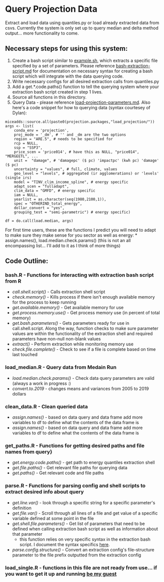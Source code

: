 # Query Projection Data 
Extract and load data using quantiles.py or load already extracted data from csvs. Currently the system is only set up to query median and delta method output... more functionality to come. 

## Necessary steps for using this system: 
1. Create a bash script similar to [example.sh](https://gitlab.com/ClimateImpactLab/Impacts/gcp-energy/blob/simp_load_projection/rationalized/2_projection/2_processing/packages/load_projection/example.sh), which extracts a specific file specified by a set of parameters. Please reference [bash-extraction-script.md](https://gitlab.com/ClimateImpactLab/Impacts/gcp-energy/blob/simp_load_projection/rationalized/2_projection/2_processing/packages/load_projection/bash-extraction-script.md) for documentation on necessary syntax for creating a bash script which will integrate with the data querying code. 
2. Write necessary configs for all desired extraction calls from quantiles.py
3. Add a get.*.code.paths() function to tell the querying system where your extraction bash script created in step 1 lives.
4. Source all functions in this directory.
5. Query Data - please reference [load-projection-parameters.md](https://gitlab.com/ClimateImpactLab/Impacts/gcp-energy/blob/simp_load_projection/rationalized/2_projection/2_processing/packages/load_projection/load-projection-parameters.md). Also here's a code snippet for how to querying data  (syntax courtesey of Dylan):
```
miceadds::source.all(paste0(projection.packages,"load_projection/"))
args <- list(
    conda_env = 'projection',
    proj_mode = '_dm', # '' and _dm are the two options
    region = "ARE.5", # needs to be specified for 
    rcp = NULL, 
    ssp = "SSP3", 
    price_scen = 'price014', # have this as NULL, "price014", "MERGEETL", ...
    unit =  "damage", # 'damagepc' ($ pc) 'impactpc' (kwh pc) 'damage' ($ pc)
    uncertainty = "values", # full, climate, values
    geo_level = "levels", # aggregated (ir agglomerations) or 'levels' (single irs)
    model = "TINV_clim_income_spline", # energy specific
    adapt_scen = "fulladapt", 
    clim_data = "GMFD", # energy specific
    iam = NULL,
    yearlist = as.character(seq(1980,2100,1)),  
    spec = "OTHERIND_total_energy",
    dollar_convert = "yes", 
    grouping_test = "semi-parametric") # energy specific)

df = do.call(load.median, args)

```

For first time users, these are the functions I predict you will need to adapt to make sure they make sense for you sector as well as energy:
    * assign.names(), load.median.check.params() (this is not an all encompassing list... I'll add to it as I think of more things)

## Code Outline: 

### bash.R - Functions for interacting with extraction bash script from R

* *call.shell.script()* - Calls extraction shell script
* *check.memory()* - Kills process if there isn't enough available memory for the process to keep running
* *get.available.memory()* - Get available memory for use
* *get.process.memory.use()* - Get process memory use (in percent of total memory)
* *get.bash.parameters()* - Gets parameters ready for use in call.shell.script. Along the way, function checks to make sure parameter values are within the functionality of the extraction shell and required parameters have non-null non-blank values
* *extract()* - Perform extraction while monitoring memory use 
* *check.file.complete()* - Check to see if a file is complete based on time last touched

### load_median.R - Query data from Medain Run

* *load.median.check.params()* - Check data query parameters are valid (always a work in progress :)
* *convert.to.2019* - changes means and variances from 2005 to 2019 dollars

### clean_data.R - Clean queried data

* *assign.names()* - based on data query and data frame add more variables to df to define what the contents of the data frame is
* *assign.names()* - based on data query and data frame add more variables to df to define what the contents of the data frame is

### get_paths.R - Functions for getting desired paths and file names from query}

* *get.energy.code.paths()* - get path to energy quantiles extraction shell
* *get.file.paths()* - Get relevant file paths for querying data
* *get.paths()* - Get relevant code and file paths 

### parse.R - Functions for parsing config and shell scripts to extract desired info about query

* *get.line.var()* - look through a specific string for a specific parameter's definition
* *get.file.var()* - Scroll through all lines of a file and get value of a specific variable defined at some point in the file
* *get.shell.file.parameters()* - Get list of parameters that need to be defined when calling extraction bash script as well as information about that parameter
    * this function relies on very specific syntax in the extraction bash script. I document the syntax specifics [here](https://gitlab.com/ClimateImpactLab/Impacts/gcp-energy/blob/simp_load_projection/rationalized/2_projection/2_processing/packages/load_projection/bash-extraction-script.md). 
* *parse.config.structure()* - Convert an extraction config's file-structure parameter to the file prefix outputted from the extraction config

### load_single.R - functions in this file are not ready from use... if you want to get it up and running [be my guest](https://www.youtube.com/watch?v=afzmwAKUppU)





